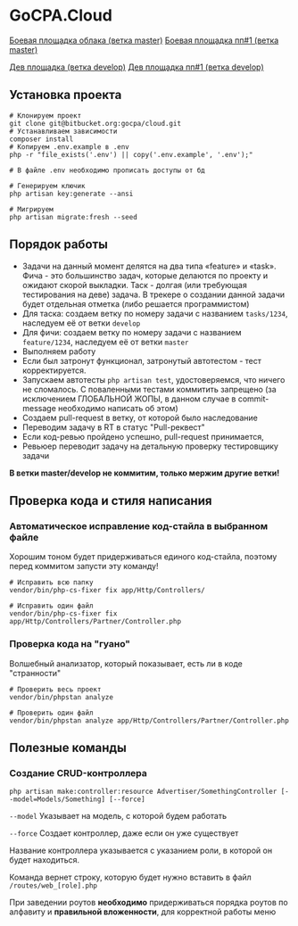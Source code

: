 # GoCPA.Cloud

[Боевая площадка облака (ветка master)](https://gocpa.cloud/)
[Боевая площадка пп#1 (ветка master)](https://test.gocpa.cloud/)

[Дев площадка (ветка develop)](https://dev.gocpa.cloud/)
[Дев площадка пп#1 (ветка develop)](https://test.dev.gocpa.cloud/)

## Установка проекта

```console
# Клонируем проект
git clone git@bitbucket.org:gocpa/cloud.git
# Устанавливаем зависимости
composer install
# Копируем .env.example в .env
php -r "file_exists('.env') || copy('.env.example', '.env');"

# В файле .env необходимо прописать доступы от бд

# Генерируем ключик
php artisan key:generate --ansi

# Мигрируем
php artisan migrate:fresh --seed
```

## Порядок работы

* Задачи на данный момент делятся на два типа «feature» и «task». Фича - это большинство задач, которые делаются по проекту и ожидают скорой выкладки. Таск - долгая (или требующая тестирования на деве) задача. В трекере о создании данной задачи будет отдельная отметка (либо решается программистом)
* Для таска: создаем ветку по номеру задачи с названием `tasks/1234`, наследуем её от ветки `develop`
* Для фичи: создаем ветку по номеру задачи с названием `feature/1234`, наследуем её от ветки `master`
* Выполняем работу
* Если был затронут функционал, затронутый автотестом - тест корректируется.
* Запускаем автотесты ```php artisan test```, удостоверяемся, что ничего не сломалось. С поваленными тестами коммитить запрещено (за исключением ГЛОБАЛЬНОЙ ЖОПЫ, в данном случае в commit-message необходимо написать об этом)
* Создаем pull-request в ветку, от которой было наследование
* Переводим задачу в RT в статус "Pull-реквест"
* Если код-ревью пройдено успешно, pull-request принимается, 
* Ревьюер переводит задачу на детальную проверку тестировщику задачи

**В ветки master/develop не коммитим, только мержим другие ветки!**

## Проверка кода и стиля написания

### Автоматическое исправление код-стайла в выбранном файле

Хорошим тоном будет придерживаться единого код-стайла, поэтому перед коммитом запусти эту команду!

```console
# Исправить всю папку
vendor/bin/php-cs-fixer fix app/Http/Controllers/
```

```console
# Исправить один файл
vendor/bin/php-cs-fixer fix app/Http/Controllers/Partner/Controller.php
```

### Проверка кода на "гуано"

Волшебный анализатор, который показывает, есть ли в коде "странности"

```console
# Проверить весь проект
vendor/bin/phpstan analyze 
```

```console
# Проверить один файл
vendor/bin/phpstan analyze app/Http/Controllers/Partner/Controller.php
```

## Полезные команды

### Создание CRUD-контроллера

```console
php artisan make:controller:resource Advertiser/SomethingController [--model=Models/Something] [--force]
```

```--model``` Указывает на модель, с которой будем работать

```--force``` Создает контроллер, даже если он уже существует

Название контроллера указывается с указанием роли, в которой он будет находиться.

Команда вернет строку, которую будет нужно вставить в файл ```/routes/web_[role].php```

При заведении роутов **необходимо** придерживаться порядка роутов по алфавиту и **правильной вложенности**, для корректной работы меню
